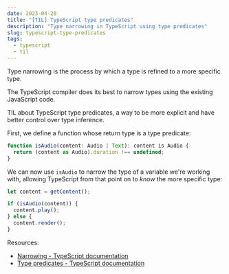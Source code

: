 ```yaml
---
date: 2023-04-28
title: "[TIL] TypeScript type predicates"
description: "Type narrowing in TypeScript using type predicates"
slug: typescript-type-predicates
tags:
  - typescript
  - til
---
```


Type narrowing is the process by which a type is refined to a more specific
type.

The TypeScript compiler does its best to narrow types using the existing
JavaScript code.

TIL about TypeScript type predicates, a way to be more explicit and have better
control over type inference.

First, we define a function whose return type is a type predicate:

```js
function isAudio(content: Audio | Text): content is Audio {
  return (content as Audio).duration !== undefined;
}
```

We can now use `isAudio` to narrow the type of a variable we're working with,
allowing TypeScript from that point on to _know_ the more specific type:

```js
let content = getContent();

if (isAudio(content)) {
  content.play();
} else {
  content.render();
}
```

Resources:

- [Narrowing - TypeScript
  documentation](https://www.typescriptlang.org/docs/handbook/2/narrowing.html)
- [Type predicates - TypeScript
  documentation](https://www.typescriptlang.org/docs/handbook/2/narrowing.html#using-type-predicates)
